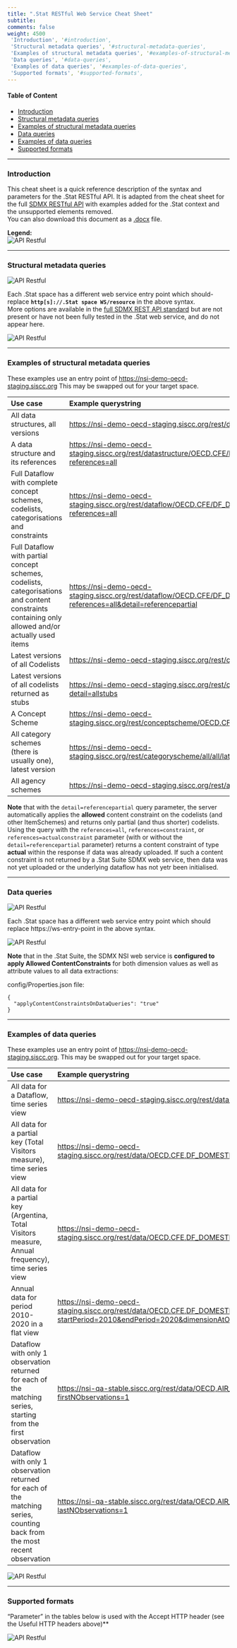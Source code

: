 ```yaml
---
title: ".Stat RESTful Web Service Cheat Sheet"
subtitle: 
comments: false
weight: 4500
 'Introduction', '#introduction',
 'Structural metadata queries', '#structural-metadata-queries',
 'Examples of structural metadata queries', '#examples-of-structural-metadata-queries',
 'Data queries', '#data-queries',
 'Examples of data queries', '#examples-of-data-queries',
 'Supported formats', '#supported-formats',
---
```


#### Table of Content
- [Introduction](#introduction)
- [Structural metadata queries](#structural-metadata-queries)
- [Examples of structural metadata queries](#examples-of-structural-metadata-queries)
- [Data queries](#data-queries)
- [Examples of data queries](#examples-of-data-queries)
- [Supported formats](#supported-formats)

---

### Introduction
This cheat sheet is a quick reference description of the syntax and parameters for the .Stat RESTful API. It is adapted from the cheat sheet for the full [SDMX RESTful API](https://github.com/sdmx-twg/sdmx-rest/blob/master/v2_1/ws/rest/docs/rest_cheat_sheet.pdf?raw=true) with examples added for the .Stat context and the unsupported elements removed.  
You can also download this document as a [.docx](https://gitlab.com/sis-cc/dotstatsuite-documentation/-/blob/9256239f1128a36174c7214c2aa316a22ffdf9e1/content/dotStat_REST_Cheat_Sheet.docx) file.

**Legend:**  
![API Restful](/dotstatsuite-documentation/images/api-resftul1.png)

---

### Structural metadata queries

![API Restful](/dotstatsuite-documentation/images/api-resftul2.png)

Each .Stat space has a different web service entry point which should- replace **`http[s]://.Stat space WS/resource`** in the above syntax.  
More options are available in the [full SDMX REST API standard](https://github.com/sdmx-twg/sdmx-rest/blob/master/v2_1/ws/rest/docs/rest_cheat_sheet.pdf?raw=true) but are not present or have not been fully tested in the .Stat web service, and do not appear here.  

![API Restful](/dotstatsuite-documentation/images/api-resftul3.png)

---

### Examples of structural metadata queries  
These examples use an entry point of https://nsi-demo-oecd-staging.siscc.org This may be swapped out for your target space.

| Use case | Example querystring |
|:-------------|:-------------|
| All data structures, all versions | https://nsi-demo-oecd-staging.siscc.org/rest/datastructure/all/all/all |
| A data structure and its references | https://nsi-demo-oecd-staging.siscc.org/rest/datastructure/OECD.CFE/DSD_TOURISM_TRIPS/5.0?references=all |
| Full Dataflow with complete concept schemes, codelists, categorisations and constraints | https://nsi-demo-oecd-staging.siscc.org/rest/dataflow/OECD.CFE/DF_DOMESTIC_TOURISM/5.0?references=all |
| Full Dataflow with partial concept schemes, codelists, categorisations and content constraints containing only allowed and/or actually used items | https://nsi-demo-oecd-staging.siscc.org/rest/dataflow/OECD.CFE/DF_DOMESTIC_TOURISM/5.0?references=all&detail=referencepartial |
| Latest versions of all Codelists | https://nsi-demo-oecd-staging.siscc.org/rest/codelist/all/all/latest |
| Latest versions of all codelists returned as stubs | https://nsi-demo-oecd-staging.siscc.org/rest/codelist/all/all/latest?detail=allstubs |
| A Concept Scheme | https://nsi-demo-oecd-staging.siscc.org/rest/conceptscheme/OECD.CFE/CS_TOURISM/latest |
| All category schemes (there is usually one), latest version | https://nsi-demo-oecd-staging.siscc.org/rest/categoryscheme/all/all/latest |
| All agency schemes | https://nsi-demo-oecd-staging.siscc.org/rest/agencyscheme/all/all/all |

**Note** that with the `detail=referencepartial` query parameter, the server automatically applies the **allowed** content constraint on the codelists (and other ItemSchemes) and returns only partial (and thus shorter) codelists.  
Using the query with the `references=all`, `references=constraint`, or `references=actualconstraint` parameter (with or without the `detail=referencepartial` parameter) returns a content constraint of type **actual** within the response if data was already uploaded. If such a content constraint is not returned by a .Stat Suite SDMX web service, then data was not yet uploaded or the underlying dataflow has not yetr been initialised.

---

### Data queries

![API Restful](/dotstatsuite-documentation/images/api-resftul4.png)

Each .Stat space has a different web service entry point which should replace https://ws-entry-point in the above syntax.  

![API Restful](/dotstatsuite-documentation/images/api-resftul5.png)

**Note** that in the .Stat Suite, the SDMX NSI web service is **configured to apply Allowed ContentConstraints** for both dimension values as well as attribute values to all data extractions:

config/Properties.json file:
```
{
  "applyContentConstraintsOnDataQueries": "true"
}
```

---

### Examples of data queries
These examples use an entry point of https://nsi-demo-oecd-staging.siscc.org. This may be swapped out for your target space.  

| Use case | Example querystring |
|:-------------|:-------------|
| All data for a Dataflow, time series view | https://nsi-demo-oecd-staging.siscc.org/rest/data/OECD.CFE,DF_DOMESTIC_TOURISM,5.0 |
| All data for a partial key (Total Visitors measure), time series view | https://nsi-demo-oecd-staging.siscc.org/rest/data/OECD.CFE,DF_DOMESTIC_TOURISM,5.0/..TOTAL_VISITORS........ |
| All data for a partial key (Argentina, Total Visitors measure, Annual frequency), time series view | https://nsi-demo-oecd-staging.siscc.org/rest/data/OECD.CFE,DF_DOMESTIC_TOURISM,5.0/AR..TOTAL_VISITORS........A |
| Annual data for period 2010-2020 in a flat view | https://nsi-demo-oecd-staging.siscc.org/rest/data/OECD.CFE,DF_DOMESTIC_TOURISM,5.0/.........A?startPeriod=2010&endPeriod=2020&dimensionAtObservation=AllDimensions |
| Dataflow with only 1 observation returned for each of the matching series, starting from the first observation | https://nsi-qa-stable.siscc.org/rest/data/OECD,AIR_EMISSIONS_DF,1.0/all?firstNObservations=1 |
| Dataflow with only 1 observation returned for each of the matching series, counting back from the most recent observation | https://nsi-qa-stable.siscc.org/rest/data/OECD,AIR_EMISSIONS_DF,1.0/all?lastNObservations=1 |

![API Restful](/dotstatsuite-documentation/images/api-resftul6.png)

---

### Supported formats
“Parameter” in the tables below is used with the Accept HTTP header (see the Useful HTTP headers above)**  

![API Restful](/dotstatsuite-documentation/images/api-resftul7.png)
